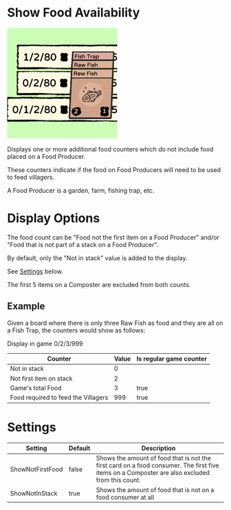 # Show Food Availability
![Food Icon](Thunderstore.io/icon.png)

Displays one or more additional food counters which do not include food placed on a Food Producer.

These counters indicate if the food on Food Producers will need to be used to feed villagers.

A Food Producer is a garden, farm, fishing trap, etc.

# Display Options

The food count can be "Food not the first item on a Food Producer" and/or "Food that is not part of a stack on a Food Producer".

By default, only the "Not in stack" value is added to the display.

See [Settings](#settings) below.

The first 5 items on a Composter are excluded from both counts.

## Example

Given a board where there is only three Raw Fish as food and they are all on a Fish Trap, the counters would show as follows:

Display in game
0/2/3/999

|Counter|Value|Is regular game counter|
|--|--|--|
|Not in stack|0||
|Not first item on stack|2||
|Game's total Food|3|true|
|Food required to feed the Villagers|999|true|

# Settings

|Setting|Default|Description|
|--|--|--|
|ShowNotFirstFood|false|Shows the amount of food that is not the first card on a food consumer.  The first five items on a Composter are also excluded from this count.|
|ShowNotInStack|true|Shows the amount of food that is not on a food consumer at all|

